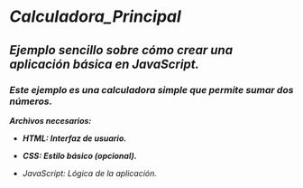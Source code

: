 # **_Calculadora_Principal_**

## **_Ejemplo sencillo sobre cómo crear una aplicación básica en JavaScript._**

### **_Este ejemplo es una calculadora simple que permite sumar dos números._**

**_Archivos necesarios:_**

- **_HTML: Interfaz de usuario._**
  
- **_CSS: Estilo básico (opcional)._**
  
- _JavaScript: Lógica de la aplicación._
